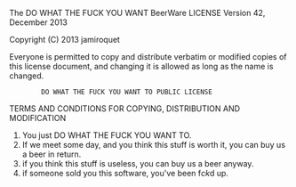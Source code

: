 The DO WHAT THE FUCK YOU WANT BeerWare LICENSE
                    Version 42, December 2013

 Copyright (C) 2013 jamiroquet

 Everyone is permitted to copy and distribute verbatim or modified
 copies of this license document, and changing it is allowed as long
 as the name is changed.

            DO WHAT THE FUCK YOU WANT TO PUBLIC LICENSE
   TERMS AND CONDITIONS FOR COPYING, DISTRIBUTION AND MODIFICATION

   1. You just DO WHAT THE FUCK YOU WANT TO.
   2. If we meet some day, and you think this stuff is worth it, you can buy us a beer in return.
   3. if you think this stuff is useless, you can buy us a beer anyway. 
   4. if someone sold you this software, you've been f*ck*d up.
